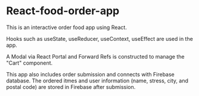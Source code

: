 # React-food-order-app


This is an interactive order food app using React. 

Hooks such as useState, useReducer, useContext, useEffect are used in the app. 

A Modal via React Portal and Forward Refs is constructed to manage the "Cart" component.

This app also includes order submission and connects with Firebase database. The ordered itmes and user information (name, stress, city, and postal code) are stored in Firebase after submission. 
